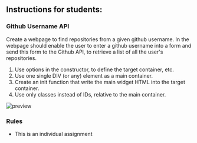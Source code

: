 ## Instructions for students:

### Github Username API

Create a webpage to find repositories from a given github username. In the webpage  should enable the user to enter a github username into a form and send this form to the Github API, to retrieve a list of all the user's repositories.

 1. Use options in the constructor, to define the target container, etc.
 2. Use one single DIV (or any) element as a main container.
 3. Create an init function that write the main widget HTML into the target container.
 4. Use only classes instead of IDs, relative to the main container.
  
  ![preview](./demo.gif)



### Rules

-   This is an individual assignment             






 

